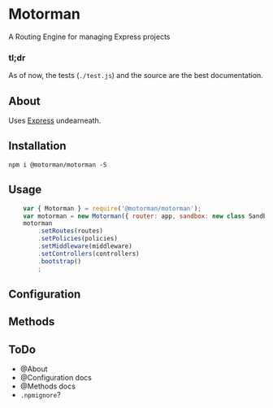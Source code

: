 
Motorman
====
A Routing Engine for managing Express projects

### tl;dr
As of now, the tests (`./test.js`) and the source are the best documentation. 

## About
Uses [Express](https://www.npmjs.com/package/express) undearneath.

## Installation
    npm i @motorman/motorman -S

## Usage
```javascript
    var { Motorman } = require('@motorman/motorman');
    var motorman = new Motorman({ router: app, sandbox: new class Sandbox {} });
    motorman
        .setRoutes(routes)
        .setPolicies(policies)
        .setMiddleware(middleware)
        .setControllers(controllers)
        .bootstrap()
        ;
```

## Configuration
## Methods

## ToDo
- @About
- @Configuration docs
- @Methods docs
- `.npmignore`?
